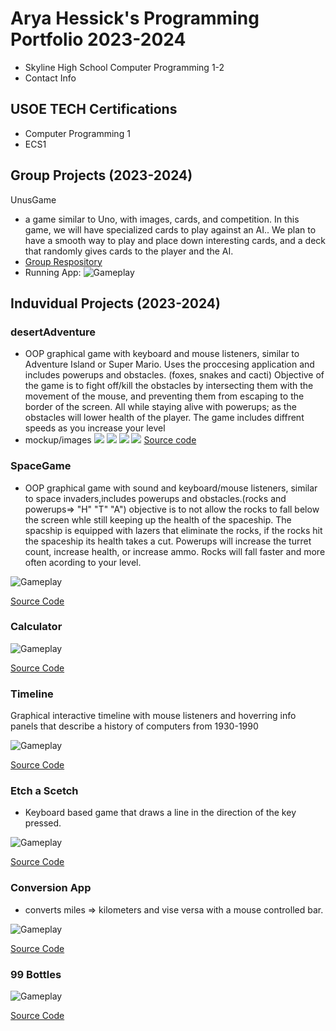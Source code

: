 # Arya Hessick's Programming Portfolio 2023-2024
* Skyline High School Computer Programming 1-2
* Contact Info

## USOE TECH Certifications
* Computer Programming 1
* ECS1

  
## Group Projects (2023-2024)
UnusGame
* a game similar to Uno, with images, cards, and competition. In this game, we will have specialized cards to play against an AI.. We plan to have a smooth way to play and place down interesting cards, and a deck that randomly gives cards to the player and the AI.
* [Group Respository](https://github.com/LilianDm/UnusGame.git)
* Running App:
![Gameplay](https://github.com/Ahessick/programmingportfolio/blob/main/images/gpUnus.png?raw=true)


## Induvidual Projects (2023-2024)
### desertAdventure
* OOP graphical game with keyboard and mouse listeners, similar to Adventure Island or Super Mario. Uses the proccesing application and includes powerups and obstacles. (foxes, snakes and cacti) Objective of the game is to fight off/kill the obstacles by intersecting them with the movement of the mouse, and preventing them from escaping to the border of the screen. All while staying alive with powerups; as the obstacles will lower health of the player. The game includes diffrent speeds as you increase your level
* mockup/images
<img src = "https://github.com/Ahessick/Indopro/blob/main/images/snake.png?raw=true"> <img src = "https://github.com/Ahessick/Indopro/blob/main/images/foxn.png?raw=true"> <img src = "https://github.com/Ahessick/Indopro/blob/main/images/cactusn1.png?raw=true"> <img src = "https://github.com/Ahessick/Indopro/blob/main/images/startscreen.png?raw=true">
[Source code](https://github.com/Ahessick/Indopro/tree/main/src/desertAdventure1)

### SpaceGame
* OOP graphical game with sound and keyboard/mouse listeners, similar to space invaders,includes powerups and obstacles.(rocks and powerups=> "H" "T" "A") objective is to not allow the rocks to fall below the screen whle still keeping up the health of the spaceship. The spacship is equipped with lazers that eliminate the rocks, if the rocks hit the spaceship its health takes a cut. Powerups will increase the turret count, increase health, or increase ammo. Rocks will fall faster and more often acording to your level.

![Gameplay](https://github.com/Ahessick/programmingportfolio/blob/main/images/SG1.png?raw=true)


[Source Code](https://github.com/Ahessick/programmingportfolio/blob/main/src/SpaceGame%203.zip)


### Calculator


![Gameplay](https://github.com/Ahessick/programmingportfolio/blob/main/images/CALCULATOR.png?raw=true)


[Source Code](https://github.com/Ahessick/programmingportfolio/blob/main/src/calculator%204.zip)


### Timeline
Graphical interactive timeline with mouse listeners and hoverring info panels that describe a history of computers from 1930-1990


![Gameplay](https://github.com/Ahessick/programmingportfolio/blob/main/images/TIMELINE.png?raw=true)


[Source Code](https://github.com/Ahessick/programmingportfolio/blob/main/src/Timeline%202.zip)

### Etch a Scetch
* Keyboard based game that draws a line in the direction of the key pressed.


![Gameplay](https://github.com/Ahessick/programmingportfolio/blob/main/images/ETCH.png?raw=true)


[Source Code](https://github.com/Ahessick/programmingportfolio/blob/main/src/etchaScetch.zip)


### Conversion App
* converts miles => kilometers and vise versa with a mouse controlled bar.


![Gameplay](https://github.com/Ahessick/programmingportfolio/blob/main/images/CONVERSION.png?raw=true)

[Source Code](https://github.com/Ahessick/programmingportfolio/blob/main/src/conversionApp.zip)

### 99 Bottles
![Gameplay](https://github.com/Ahessick/programmingportfolio/blob/main/images/99.png?raw=true)

[Source Code](https://github.com/Ahessick/programmingportfolio/blob/main/src/Main.java.zip)
